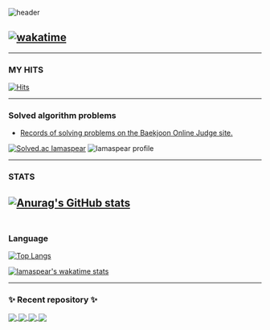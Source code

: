 <!-- ![header](https://capsule-render.vercel.app/api?type=slice&color=gradient&text=%Imaspear%20%20&height=200&fontSize=100) -->
![header](https://capsule-render.vercel.app/api?type=waving&color=auto&height=300&section=header&text=Imaspear&fontSize=90)

[![wakatime](https://wakatime.com/badge/user/90b119ca-80b9-4368-a9d2-3404cc5dd55b.svg)](https://wakatime.com/@90b119ca-80b9-4368-a9d2-3404cc5dd55b)
---

	
---
### MY HITS
  [![Hits](https://hits.seeyoufarm.com/api/count/incr/badge.svg?url=https%3A%2F%2Fgithub.com%2FImaspear&count_bg=%239A9B9A&title_bg=%23555555&icon=&icon_color=%23E7E7E7&title=hits&edge_flat=false)](https://hits.seeyoufarm.com)

---
### Solved algorithm problems
-  [Records of solving problems on the Baekjoon Online Judge site.](https://solved.ac/profile/geonc123)


[![Solved.ac Iamaspear](http://mazassumnida.wtf/api/v2/generate_badge?boj=geonc123)](https://solved.ac/geonc123)
![Iamaspear profile](http://mazandi.herokuapp.com/api?handle=geonc123&theme=cold)

---
### STATS
[![Anurag's GitHub stats](https://github-readme-stats.vercel.app/api?username=Imaspear)](https://github.com/anuraghazra/github-readme-stats)
<br>
<br>
---
### Language
[![Top Langs](https://github-readme-stats.vercel.app/api/top-langs/?username=Imaspear)](https://github.com/anuraghazra/github-readme-stats)

[![Iamaspear's wakatime stats](https://github-readme-stats.vercel.app/api/wakatime?username=Imaspear)](https://github.com/anuraghazra/github-readme-stats)

---
### ✨ Recent  repository ✨

<a href="https://github.com/Imaspear/GiveMyHeartToEveryonePage">
  <img align="center" src="https://github-readme-stats.vercel.app/api/pin/?username=Imaspear&repo=GiveMyHeartToEveryonePage" />
</a>
<a href="https://github.com/Imaspear/WhatIsSpring">
  <img align="center" src="https://github-readme-stats.vercel.app/api/pin/?username=Imaspear&repo=WhatIsSpring" />
</a>
<a href="https://github.com/Imaspear/Busan-Sturdy">
  <img align="center" src="https://github-readme-stats.vercel.app/api/pin/?username=Imaspear&repo=Busan-Sturdy" />
</a>
<a href="https://github.com/Imaspear/second-hello-spring">
  <img align="center" src="https://github-readme-stats.vercel.app/api/pin/?username=Imaspear&repo=second-hello-spring" />
</a>



